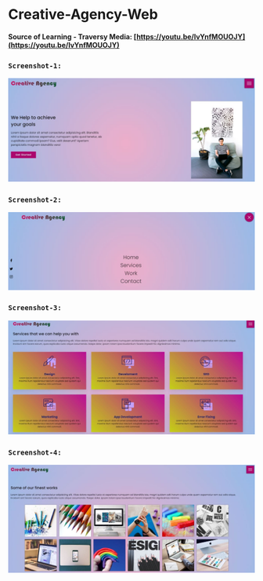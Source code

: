 # Creative-Agency-Web

#### Source of Learning - Traversy Media: [https://youtu.be/lvYnfMOUOJY](https://youtu.be/lvYnfMOUOJY)

### `Screenshot-1:`

![Web-screenshot](https://github.com/DalpatRathore/Creative-Agency-Web/blob/main/images/screen-1.jpg)

### `Screenshot-2:`

![Web-screenshot](https://github.com/DalpatRathore/Creative-Agency-Web/blob/main/images/screen-2.jpg)

### `Screenshot-3:`

![Web-screenshot](https://github.com/DalpatRathore/Creative-Agency-Web/blob/main/images/screen-3.jpg)

### `Screenshot-4:`

![Web-screenshot](https://github.com/DalpatRathore/Creative-Agency-Web/blob/main/images/screen-4.jpg)
